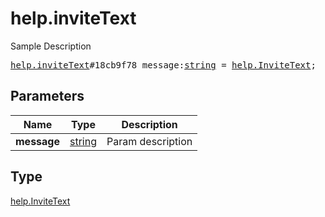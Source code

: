 # help.inviteText

Sample Description

<pre>
<a href="../constructor/help.inviteText.md">help.inviteText</a>#18cb9f78 message:<a href="../type/string.md">string</a> = <a href="../type/help.InviteText.md">help.InviteText</a>;
</pre>

## Parameters

| Name | Type | Description |
|------|:----:|-------------|
| **message** | [string](../type/string.md) | Param description |

## Type

[help.InviteText](../type/help.InviteText.md)

